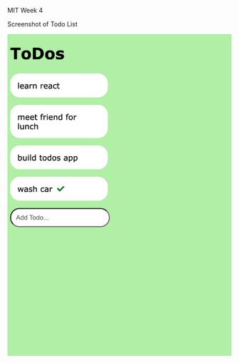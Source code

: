 MIT Week 4

Screenshot of Todo List  

![Screenshot](https://raw.githubusercontent.com/erickolivares/todo-list/main/screenshot.png)